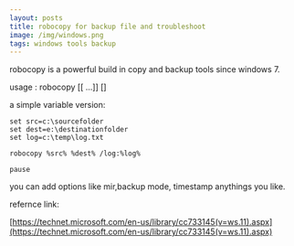 ```yaml
---
layout: posts
title: robocopy for backup file and troubleshoot
image: /img/windows.png
tags: windows tools backup
---
```


robocopy is a powerful build in copy and backup tools since windows 7.

usage : robocopy <Source> <Destination> [<File>[ ...]] [<Options>]

a simple variable version:

```
set src=c:\sourcefolder
set dest=e:\destinationfolder
set log=c:\temp\log.txt

robocopy %src% %dest% /log:%log%

pause
```

you can add options like mir,backup mode, timestamp anythings you like.

refernce link:

[https://technet.microsoft.com/en-us/library/cc733145(v=ws.11).aspx](https://technet.microsoft.com/en-us/library/cc733145(v=ws.11).aspx)
